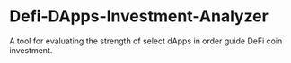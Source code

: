 # Defi-DApps-Investment-Analyzer
A tool for evaluating the strength of select dApps in order guide DeFi coin investment.
